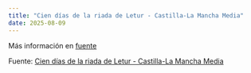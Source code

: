 ```yaml
---
title: "Cien días de la riada de Letur - Castilla-La Mancha Media"
date: 2025-08-09
---
```


Más información en [fuente](https://news.google.com/rss/articles/CBMijwFBVV95cUxQUC1ZX3hpSWFTSmJ1YmlYZnZLUkpraFNyRGVmbmRUSmttTnNTVlVCTERQUGdyWkpkMDV6NkVLY0pmU3FrYlJqTE4yV0U0WnVJWFczdmxaLTdwTmZXaXdzaWZGbUN1Wm9XSWNQTWJGd29tV09JNmdWMkFCMHhpYTJUa2RodnNtNzdETlhVUU12a9IBlAFBVV95cUxNSTlZdkJnQU5jTU1fOWpYRU9wWHRZTGtRc3h5Q2xhamRhQXZocW1NUnVoQnJtcWliSG5DMWJZbFVWNnBsT2l6N21Bc0ZadTd4enNYZGRGLTNqZUhvV2Z1QzYyQkRkb2pBb0VIQXV6N2VRQ2k1SlNsZ1lNdjc0NDhLODh2aU1yWUZKQS1NaW12THYydjZS?oc=5)

Fuente: [Cien días de la riada de Letur - Castilla-La Mancha Media](https://news.google.com/rss/articles/CBMijwFBVV95cUxQUC1ZX3hpSWFTSmJ1YmlYZnZLUkpraFNyRGVmbmRUSmttTnNTVlVCTERQUGdyWkpkMDV6NkVLY0pmU3FrYlJqTE4yV0U0WnVJWFczdmxaLTdwTmZXaXdzaWZGbUN1Wm9XSWNQTWJGd29tV09JNmdWMkFCMHhpYTJUa2RodnNtNzdETlhVUU12a9IBlAFBVV95cUxNSTlZdkJnQU5jTU1fOWpYRU9wWHRZTGtRc3h5Q2xhamRhQXZocW1NUnVoQnJtcWliSG5DMWJZbFVWNnBsT2l6N21Bc0ZadTd4enNYZGRGLTNqZUhvV2Z1QzYyQkRkb2pBb0VIQXV6N2VRQ2k1SlNsZ1lNdjc0NDhLODh2aU1yWUZKQS1NaW12THYydjZS?oc=5)
